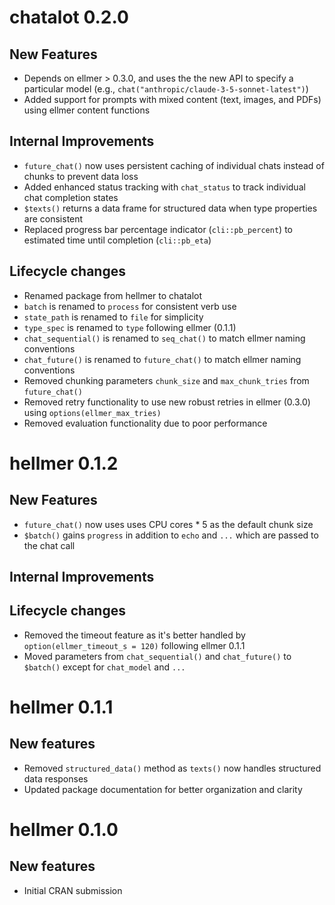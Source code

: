 # chatalot 0.2.0

## New Features
* Depends on ellmer > 0.3.0, and uses the the new API to specify a particular model (e.g., `chat("anthropic/claude-3-5-sonnet-latest")`)
* Added support for prompts with mixed content (text, images, and PDFs) using ellmer content functions

## Internal Improvements
* `future_chat()` now uses persistent caching of individual chats instead of chunks to prevent data loss
* Added enhanced status tracking with `chat_status` to track individual chat completion states
* `$texts()` returns a data frame for structured data when type properties are consistent
* Replaced progress bar percentage indicator (`cli::pb_percent`) to estimated time until completion (`cli::pb_eta`)

## Lifecycle changes
* Renamed package from hellmer to chatalot
* `batch` is renamed to `process` for consistent verb use
* `state_path` is renamed to `file` for simplicity
* `type_spec` is renamed to `type` following ellmer (0.1.1)
* `chat_sequential()` is renamed to `seq_chat()` to match ellmer naming conventions
* `chat_future()` is renamed to `future_chat()` to match ellmer naming conventions
* Removed chunking parameters `chunk_size` and `max_chunk_tries` from `future_chat()`
* Removed retry functionality to use new robust retries in ellmer (0.3.0) using `options(ellmer_max_tries)`
* Removed evaluation functionality due to poor performance

# hellmer 0.1.2

## New Features
* `future_chat()` now uses uses CPU cores * 5 as the default chunk size
* `$batch()` gains `progress` in addition to  `echo` and `...` which are passed to the chat call

## Internal Improvements

## Lifecycle changes
* Removed the timeout feature as it's better handled by `option(ellmer_timeout_s = 120)` following ellmer 0.1.1
* Moved parameters from `chat_sequential()` and `chat_future()` to `$batch()` except for `chat_model` and `...`

# hellmer 0.1.1

## New features
* Removed `structured_data()` method as `texts()` now handles structured data responses
* Updated package documentation for better organization and clarity

# hellmer 0.1.0

## New features
* Initial CRAN submission
